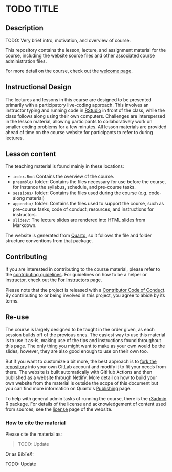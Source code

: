 # TODO TITLE

## Description

TODO: Very brief intro, motivation, and overview of course.

This repository contains the lesson, lecture, and assignment material
for the course, including the website source files and other associated
course administration files.

For more detail on the course, check out the [welcome page]().

## Instructional Design

The lectures and lessons in this course are designed to be presented
primarily with a participatory live-coding approach. This involves an
instructor typing and running code in
[RStudio](https://posit.co/products/open-source/rstudio/) in front of
the class, while the class follows along using their own computers.
Challenges are interspersed in the lesson material, allowing
participants to collaboratively work on smaller coding problems for a
few minutes. All lesson materials are provided ahead of time on the
course website for participants to refer to during lectures.

## Lesson content

The teaching material is found mainly in these locations:

-   `index.Rmd`: Contains the overview of the course.
-   `preamble/` folder: Contains the files necessary for use before the
    course, for instance the syllabus, schedule, and pre-course tasks.
-   `sessions/` folder: Contains the files used during the course (e.g.
    code-along material)
-   `appendix/` folder: Contains the files used to support the course,
    such as pre-course tasks, code of conduct, resources, and
    instructions for instructors.
-   `slides/`: The lecture slides are rendered into HTML slides from
    Markdown.

The website is generated from [Quarto](https://quarto.org/), so it
follows the file and folder structure conventions from that package.

## Contributing

If you are interested in contributing to the course material, please
refer to the [contributing guidelines](CONTRIBUTING.md). For guidelines
on how to be a helper or instructor, check out the [For
Instructors](https://r-cubed.rostools.org/for-instructors.html) page.

Please note that the project is released with a [Contributor Code of
Conduct](CODE_OF_CONDUCT.md). By contributing to or being involved in
this project, you agree to abide by its terms.

## Re-use

The course is largely designed to be taught in the order given, as each
session builds off of the previous ones. The easiest way to use this
material is to use it as-is, making use of the tips and instructions
found throughout this page. The only thing you might want to make as
your own would be the slides, however, they are also good enough to use
on their own too.

But if you want to customize a bit more, the best approach is to [fork
the repository](TODO) into your own GitLab account and modify it to fit your
needs from there. The website is built automatically with GitHub Actions
and then published as a website through Netlify. More detail on how to
build your own website from the material is outside the scope of this
document but you can find more information on Quarto's
[Publishing](https://quarto.org/docs/publishing/) page.

To help with general admin tasks of running the course, there is the
[r3admin](https://github.com/rostools/r3admin) R package. For details of
the license and acknowledgement of content used from sources, see the
[license](TODO) page of the website.

### How to cite the material

Please cite the material as:

> TODO: Update

Or as BibTeX:

TODO: Update

